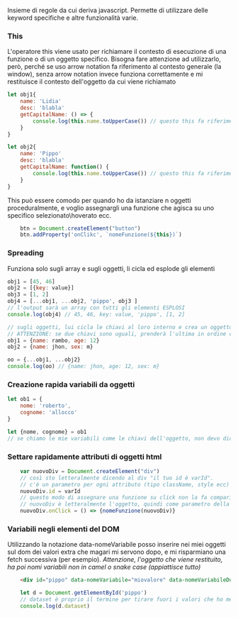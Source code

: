 Insieme di regole da cui deriva javascript.
Permette di utilizzare delle keyword specifiche e altre funzionalità varie.
### This
L'operatore this viene usato per richiamare il contesto di esecuzione di una funzione o di un oggetto specifico. Bisogna fare attenzione ad utilizzarlo, però, perché se uso arrow notation fa riferimento al contesto generale (la window), senza arrow notation invece funziona correttamente e mi restituisce il contesto dell'oggetto da cui viene richiamato
```javascript
let obj1{
	name: 'Lidia'
	desc: 'blabla'
	getCapitalName: () => {
		console.log(this.name.toUpperCase()) // questo this fa riferimento alla window. Non lo userò mai, così.
	}
}

let obj2{
	name: 'Pippo'
	desc: 'blabla'
	getCapitalName: function() {
		console.log(this.name.toUpperCase()) // questo this fa riferimento all'oggetto stesso (obj2), e quindi this.name è effettivamente la proprietà name, cioè Pippo.
	}
}


```
This può essere comodo per quando ho da istanziare n oggetti proceduralmente, e voglio assegnargli una funzione che agisca su uno specifico selezionato\\hoverato ecc.
```javascript
	btn = Document.createElement("button")
	btn.addProperty('onClikc', `nomeFunzione(${this})`)
```
### Spreading
Funziona solo sugli array e sugli oggetti, li cicla ed esplode gli elementi
```javascript
obj1 = [45, 46]
obj2 = [{key: value}]
obj3 = [1, 2]
obj4 = [...obj1, ...obj2, 'pippo', obj3 ]
// l'output sarà un array con tutti gli elementi ESPLOSI
console.log(obj4) // 45, 46, key: value, 'pippo', [1, 2]

// sugli oggetti, lui cicla le chiavi al loro interno e crea un oggetto unico con tutte le chiavi.
// ATTENZIONE: se due chiavi sono uguali, prenderà l'ultima in ordine cronologico
obj1 = {name: rambo, age: 12}
obj2 = {name: jhon, sex: m}

oo = {...obj1, ...obj2}
console.log(oo) // {name: jhon, age: 12, sex: m}
```


### Creazione rapida variabili da oggetti
```javascript
let ob1 = {
	nome: 'roberto',
	cognome: 'allocco'
}

let {nome, cognome} = ob1
// se chiamo le mie variabili come le chiavi dell'oggetto, non devo dichiararle con let bla bla bla, ma vengono generate in automatico
```

### Settare rapidamente attributi di oggetti html
```javascript
	var nuovoDiv = Document.createElement("div")
	// così sto letteralmente dicendo al div "il tuo id è varId".
	// c'è un parametro per ogni attributo (tipo className, style ecc)
	nuovoDiv.id = varId
	// questo modo di assegnare una funzione su click non la fa comparire nel DOM.
	// nuovoDiv è letteralmente l'oggetto, quindi come parametro della funzione sto passando l'intero div.
	nuovoDiv.onClick = () => {nomeFunzione(nuovoDiv)}
```

### Variabili negli elementi del DOM
Utilizzando la notazione data-nomeVariabile posso inserire nei miei oggetti sul dom dei valori extra che magari mi servono dopo, e mi risparmiano una fetch successiva (per esempio).
*Attenzione, l'oggetto che viene restituito, ha poi nomi variabili non in camel o snake case (appiattisce tutto)*
```html
	<div id="pippo" data-nomeVariabile="miovalore" data-nomeVariabileDue="miovalore2"></div>
```
```javascript
	let d = Document.getElementById('pippo')
	// dataset è proprio il termine per tirare fuori i valori che ho messo nei data-NomeVariabile
	console.log(d.dataset)
```